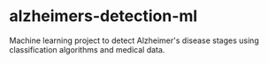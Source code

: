 # alzheimers-detection-ml
Machine learning project to detect Alzheimer's disease stages using classification algorithms and medical data.
